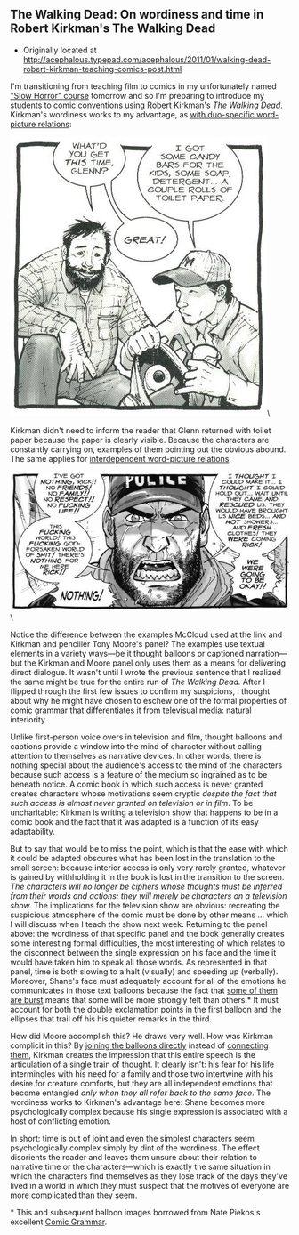 ## The Walking Dead: On wordiness and time in Robert Kirkman's The Walking Dead

 * Originally located at http://acephalous.typepad.com/acephalous/2011/01/walking-dead-robert-kirkman-teaching-comics-post.html

I'm transitioning from teaching film to comics in my unfortunately named ["Slow Horror" course](http://acephalous.typepad.com/acephalous/2011/01/slow-horror-syllabus.html) tomorrow and so I'm preparing to introduce my students to comic conventions using Robert Kirkman's *The Walking Dead*.  Kirkman's wordiness works to my advantage, as [with duo-specific word-picture relations](http://acephalous.typepad.com/.a/6a00d8341c2df453ef0147e1ae93c3970b):

![6a00d8341c2df453ef0147e1ae946e970b](../../images/comics/the-walking-dead-1/6a00d8341c2df453ef0147e1ae946e970b.jpg)\ 

Kirkman didn't need to inform the reader that Glenn returned with toilet paper because the paper is clearly visible.  Because the characters are constantly carrying on, examples of them pointing out the obvious abound.  The same applies for [interdependent word-picture relations](http://acephalous.typepad.com/.a/6a00d8341c2df453ef0147e1aea1cb970b):

![6a00d8341c2df453ef0147e1ae9bb2970b](../../images/comics/the-walking-dead-1/6a00d8341c2df453ef0147e1ae9bb2970b.jpg)\ 

Notice the difference between the examples McCloud used at the link and Kirkman and penciller Tony Moore's panel?  The examples use textual elements in a variety ways—be it thought balloons or captioned narration—but the Kirkman and Moore panel only uses them as a means for delivering direct dialogue.  It wasn't until I wrote the previous sentence that I realized the same might be true for the entire run of *The Walking Dead.* After I flipped through the first few issues to confirm my suspicions, I thought about why he might have chosen to eschew one of the formal properties of comic grammar that differentiates it from televisual media: natural interiority.

Unlike first-person voice overs in television and film, thought balloons and captions provide a window into the mind of character without calling attention to themselves as narrative devices.  In other words, there is nothing special about the audience's access to the mind of the characters because such access is a feature of the medium so ingrained as to be beneath notice.  A comic book in which such access is never granted creates characters whose motivations seem cryptic *despite the fact that such access is almost never granted on television or in film*.  To be uncharitable: Kirkman is writing a television show that happens to be in a comic book and the fact that it was adapted is a function of its easy adaptability.

But to say that would be to miss the point, which is that the ease with which it could be adapted obscures what has been lost in the translation to the small screen: because interior access is only very rarely granted, whatever is gained by withholding it in the book is lost in the transition to the screen. *The characters will no longer be ciphers whose thoughts must be inferred from their words and actions: they will merely be characters on a television show.* The implications for the television show are obvious: recreating the suspicious atmosphere of the comic must be done by other means ... which I will discuss when I teach the show next week.
Returning to the panel above: the wordiness of that specific panel and the book generally creates some interesting formal difficulties, the most interesting of which relates to the disconnect between the single expression on his face and the time it would have taken him to speak all those words.  As represented in that panel, time is both slowing to a halt (visually) and speeding up (verbally).  Moreover, Shane's face must adequately account for all of the emotions he communicates in those text balloons because the fact that [some of them are burst](http://www.blambot.com/images/gram_burst.jpg) means that some will be more strongly felt than others.\*  It must account for both the double exclamation points in the first balloon and the ellipses that trail off his his quieter remarks in the third. 

How did Moore accomplish this?  He draws very well.  How was Kirkman complicit in this?  By [joining the balloons directly](http://www.blambot.com/images/gram_balloonballoon.jpg) instead of [connecting them](http://www.blambot.com/images/gram_connector.jpg), Kirkman creates the impression that this entire speech is the articulation of a single train of thought.  It clearly isn't: his fear for his life intermingles with his need for a family and those two intertwine with his desire for creature comforts, but they are all independent emotions that become entangled *only when they all refer back to the same face*.  The wordiness works to Kirkman's advantage here: Shane becomes more psychologically complex because his single expression is associated with a host of conflicting emotion.

In short: time is out of joint and even the simplest characters seem psychologically complex simply by dint of the wordiness.  The effect disorients the reader and leaves them unsure about their relation to narrative time or the characters—which is exactly the same situation in which the characters find themselves as they lose track of the days they've lived in a world in which they must suspect that the motives of everyone are more complicated than they seem.

\* This and subsequent balloon images borrowed from Nate Piekos's excellent [Comic Grammar](http://www.blambot.com/grammar.shtml).
